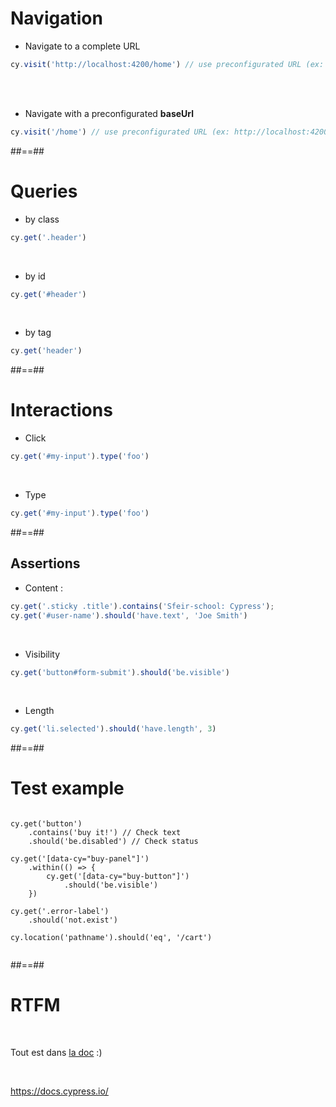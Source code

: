
# Navigation

* Navigate to a complete URL

<!-- .slide: class="with-code" -->
```js
cy.visit('http://localhost:4200/home') // use preconfigurated URL (ex: http://localhost:8080)
```
<!-- .element: class="big-code" -->

<br><br>
* Navigate with a preconfigurated **baseUrl**

<!-- .slide: class="with-code" -->
```js
cy.visit('/home') // use preconfigurated URL (ex: http://localhost:4200)
```
<!-- .element: class="big-code" -->

##==##

# Queries

* by class

<!-- .slide: class="with-code" -->
```js
cy.get('.header')

```
<!-- .element: class="big-code" -->

<br>

* by id

<!-- .slide: class="with-code" -->
```js
cy.get('#header')

```
<!-- .element: class="big-code" -->

<br>

* by tag

<!-- .slide: class="with-code" -->
```js
cy.get('header')

```
<!-- .element: class="big-code" -->

##==##

# Interactions

* Click

<!-- .slide: class="with-code" -->
```js
cy.get('#my-input').type('foo')

```
<!-- .element: class="big-code" -->

<br>

* Type

<!-- .slide: class="with-code" -->
```js
cy.get('#my-input').type('foo')

```
<!-- .element: class="big-code" -->

##==##

## Assertions

* Content :

<!-- .slide: class="with-code" -->
```js
cy.get('.sticky .title').contains('Sfeir-school: Cypress');
cy.get('#user-name').should('have.text', 'Joe Smith')

```
<!-- .element: class="big-code" -->

<br>

* Visibility

<!-- .slide: class="with-code" -->
```js
cy.get('button#form-submit').should('be.visible')

```
<!-- .element: class="big-code" -->

<br>

* Length

<!-- .slide: class="with-code" -->
```js
cy.get('li.selected').should('have.length', 3)

```
<!-- .element: class="big-code" -->

##==##

# Test example

<pre><code class="hljs" data-line-numbers="2-4|6-10|12-14|15">
cy.get('button')
    .contains('buy it!') // Check text
    .should('be.disabled') // Check status

cy.get('[data-cy="buy-panel"]')
    .within(() => {
        cy.get('[data-cy="buy-button"]')
            .should('be.visible')
    })

cy.get('.error-label')
    .should('not.exist')

cy.location('pathname').should('eq', '/cart')

</code></pre>

##==##

# RTFM
<br/>

Tout est dans [la doc](https://docs.cypress.io/) :)

<br/>

https://docs.cypress.io/
